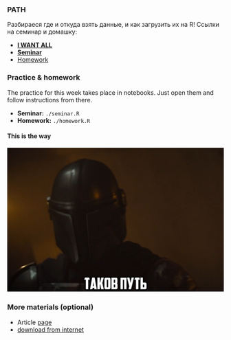### PATH
Разбираеся где и откуда взять данные, и как загрузить их на R! 
Ссылки на семинар и домашку:
- [__I WANT ALL__](https://yadi.sk/d/WomxnkJKF4PBxg)
- [__Seminar__](https://yadi.sk/d/WomxnkJKF4PBxg)
- [Homework](https://yadi.sk/i/BNTJ)


### Practice & homework
The practice for this week takes place in notebooks. Just open them and follow instructions from there.
* __Seminar:__ `./seminar.R`
* __Homework:__ `./homework.R`


#### This is the way
![This is the way](https://github.com/Dinnao/Ranepa_R/blob/master/resources/PATH1.jpg)

### More materials (optional)
* Article [page](https://www.dummies.com/programming/r/how-to-work-with-files-and-folders-in-r/)
* [download from internet](https://medium.com/@benjaminobi/download-a-file-from-the-internet-using-the-r-functions-download-file-and-read-csv-e7bd415648e4)

